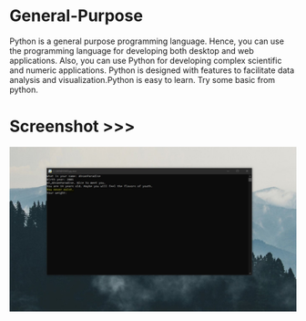 # General-Purpose
Python is a general purpose programming language. Hence, you can use the programming language for developing both desktop and web applications. Also, you can use Python for developing complex scientific and numeric applications. Python is designed with features to facilitate data analysis and visualization.Python is easy to learn. Try some basic from python.  
  
# Screenshot >>>
![alt text](https://github.com/AhsanParadise/General-Purpose/blob/master/ScreenShot.jpg?raw=true)
